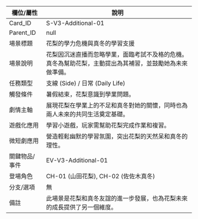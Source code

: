 | 欄位/屬性 | 說明 |
|---|---|
| Card_ID | S-V3-Additional-01 |
| Parent_ID | null |
| 場景標題 | 花梨的學力危機與真冬的學習支援 |
| 場景說明 | 花梨因沉迷直播而忽略學業，面臨考試不及格的危機。真冬為幫助花梨，主動提出為其補習，並鼓勵她為未來做準備。 |
| 任務類型 | 支線 (Side) / 日常 (Daily Life) |
| 觸發條件 | 暑假結束，花梨意識到學業問題。 |
| 劇情主軸 | 展現花梨在學業上的不足和真冬對她的關懷，同時也為兩人未來的共同生活奠定基礎。 |
| 遊戲化應用 | 學習小遊戲，玩家需幫助花梨完成作業和複習。 |
| 微短劇應用 | 營造輕鬆幽默的學習氛圍，突出花梨的天然呆和真冬的理性。 |
| 關鍵物品/事件 | EV-V3-Additional-01 |
| 登場角色 | CH-01 (山田花梨), CH-02 (佐佐木真冬) |
| 分支/選項 | 無 |
| 備註 | 此場景是花梨和真冬友誼的進一步發展，也為花梨未來的成長提供了另一個維度。

